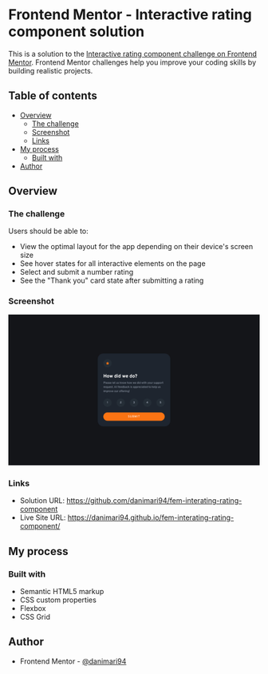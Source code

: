 # Frontend Mentor - Interactive rating component solution

This is a solution to the [Interactive rating component challenge on Frontend Mentor](https://www.frontendmentor.io/challenges/interactive-rating-component-koxpeBUmI). Frontend Mentor challenges help you improve your coding skills by building realistic projects. 

## Table of contents

- [Overview](#overview)
  - [The challenge](#the-challenge)
  - [Screenshot](#screenshot)
  - [Links](#links)
- [My process](#my-process)
  - [Built with](#built-with)
- [Author](#author)

## Overview

### The challenge

Users should be able to:

- View the optimal layout for the app depending on their device's screen size
- See hover states for all interactive elements on the page
- Select and submit a number rating
- See the "Thank you" card state after submitting a rating

### Screenshot

![](https://github.com/danimari94/fem-interating-rating-component/blob/master/Screenshot.png?raw=true)

### Links

- Solution URL: https://github.com/danimari94/fem-interating-rating-component
- Live Site URL: https://danimari94.github.io/fem-interating-rating-component/

## My process

### Built with

- Semantic HTML5 markup
- CSS custom properties
- Flexbox
- CSS Grid

## Author

- Frontend Mentor - [@danimari94](https://www.frontendmentor.io/profile/danimari94)